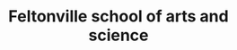 ---
pid: llp260
title: Feltonville school of arts and science
location_transcription: philadelphia
coordinates: "[-75.122245796945, 40.019608848024]"
zipcode: '19120'
gen_neighborhood: North Philadelphia
neighborhood: Logan,Olney
outside_phl: 
age: '11'
age_range: 6-13
instagram: 
image_file_name: llp_260.jpg
proposal_transcription: I made this building dedicated to feltonville because it is
  a learning zone
topic: Education,Neighborhoods
topic_summary: 0, 0
type: Building,Infrastructure,Space
keywords_other: fsas, school
credit: Janaa Anderson
image_labels: 
twitter: 
facebook: 
permalink: "/monuments/llp260/"
layout: item-page
---